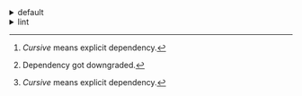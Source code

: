<details>
<summary>default</summary>

| Platform | Dependency[^1] | Before | After | Change | Package |
| -: | - | - | - | - | - |
| linux-64 | *new-package* |  | 0.10.1 | Added | conda |
|| *removed-package* | 0.10.1 |  | Removed | conda |
|| python | 0.10.0 | 0.10.0 | Patch Upgrade | conda |
|| *polars* | herads_0 | herads_0 | Only build string | conda |
| osx-arm64 | *polars*[^2] | 0.10.0 | 0.10.0 | Minor Downgrade | conda |
|| *python* | 0.10.0 | 0.10.0 | Patch Upgrade | conda |

</details>

<details>
<summary>lint</summary>

| Platform | Dependency[^1] | Before | After | Change | Package |
| -: | - | - | - | - | - |
| linux-64 | *polars* | 0.10.0 | 0.10.0 | Patch Upgrade | conda |
|| python | 0.10.0 | 0.10.0 | Patch Upgrade | conda |

</details>

[^1]: *Cursive* means explicit dependency.
[^2]: Dependency got downgraded.
